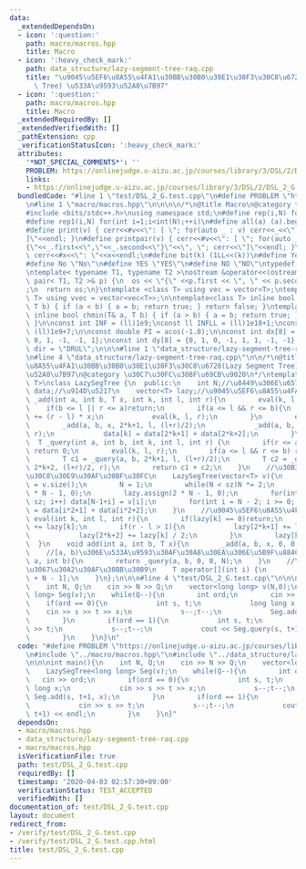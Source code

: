 ```yaml
---
data:
  _extendedDependsOn:
  - icon: ':question:'
    path: macro/macros.hpp
    title: Macro
  - icon: ':heavy_check_mark:'
    path: data_structure/lazy-segment-tree-raq.cpp
    title: "\u9045\u5EF6\u8A55\u4FA1\u30BB\u30B0\u30E1\u30F3\u30C8\u6728(Lazy Segment\
      \ Tree) \u533A\u9593\u52A0\u7B97"
  - icon: ':question:'
    path: macro/macros.hpp
    title: Macro
  _extendedRequiredBy: []
  _extendedVerifiedWith: []
  _pathExtension: cpp
  _verificationStatusIcon: ':heavy_check_mark:'
  attributes:
    '*NOT_SPECIAL_COMMENTS*': ''
    PROBLEM: https://onlinejudge.u-aizu.ac.jp/courses/library/3/DSL/2/DSL_2_G
    links:
    - https://onlinejudge.u-aizu.ac.jp/courses/library/3/DSL/2/DSL_2_G
  bundledCode: "#line 1 \"test/DSL_2_G.test.cpp\"\n#define PROBLEM \"https://onlinejudge.u-aizu.ac.jp/courses/library/3/DSL/2/DSL_2_G\"\
    \n#line 1 \"macro/macros.hpp\"\n\n\n\n/*\n@title Macro\n@category template\n*/\n\
    #include <bits/stdc++.h>\nusing namespace std;\n#define rep(i,N) for(int i=0;i<int(N);++i)\n\
    #define rep1(i,N) for(int i=1;i<int(N);++i)\n#define all(a) (a).begin(),(a).end()\n\
    #define print(v) { cerr<<#v<<\": [ \"; for(auto _ : v) cerr<<_<<\", \"; cerr<<\"\
    ]\"<<endl; }\n#define printpair(v) { cerr<<#v<<\": [ \"; for(auto _ : v) cerr<<\"\
    {\"<<_.first<<\",\"<<_.second<<\"}\"<<\", \"; cerr<<\"]\"<<endl; }\n#define dump(x)\
    \ cerr<<#x<<\": \"<<x<<endl;\n#define bit(k) (1LL<<(k))\n#define Yes \"Yes\"\n\
    #define No \"No\"\n#define YES \"YES\"\n#define NO \"NO\"\ntypedef long long ll;\n\
    \ntemplate< typename T1, typename T2 >\nostream &operator<<(ostream &os, const\
    \ pair< T1, T2 >& p) {\n  os << \"{\" <<p.first << \", \" << p.second << \"}\"\
    ;\n  return os;\n}\ntemplate <class T> using vec = vector<T>;\ntemplate <class\
    \ T> using vvec = vector<vec<T>>;\n\ntemplate<class T> inline bool chmax(T& a,\
    \ T b) { if (a < b) { a = b; return true; } return false; }\ntemplate<class T>\
    \ inline bool chmin(T& a, T b) { if (a > b) { a = b; return true; } return false;\
    \ }\n\nconst int INF = (ll)1e9;\nconst ll INFLL = (ll)1e18+1;\nconst ll MOD =\
    \ (ll)1e9+7;\n\nconst double PI = acos(-1.0);\n\nconst int dx[8] = {1, 0, -1,\
    \ 0, 1, -1, -1, 1};\nconst int dy[8] = {0, 1, 0, -1, 1, 1, -1, -1};\nconst string\
    \ dir = \"DRUL\";\n\n\n#line 1 \"data_structure/lazy-segment-tree-raq.cpp\"\n\n\
    \n#line 4 \"data_structure/lazy-segment-tree-raq.cpp\"\n\n/*\n@title \u9045\u5EF6\
    \u8A55\u4FA1\u30BB\u30B0\u30E1\u30F3\u30C8\u6728(Lazy Segment Tree) \u533A\u9593\
    \u52A0\u7B97\n@category \u30C7\u30FC\u30BF\u69CB\u9020\n*/\ntemplate<typename\
    \ T>\nclass LazySegTree {\n  public:\n    int N;//\u8449\u306E\u6570\n    vector<T>\
    \ data;//\u914D\u5217\n    vector<T> lazy;//\u9045\u5EF6\u8A55\u4FA1\n    void\
    \ _add(int a, int b, T x, int k, int l, int r){\n        eval(k, l, r);\n    \
    \    if(b <= l || r <= a)return;\n        if(a <= l && r <= b){\n            lazy[k]\
    \ += (r - l) * x;\n            eval(k, l, r);\n        }\n        else{\n    \
    \        _add(a, b, x, 2*k+1, l, (l+r)/2);\n            _add(a, b, x, 2*k+2, (l+r)/2,\
    \ r);\n            data[k] = data[2*k+1] + data[2*k+2];\n        }\n    }\n  \
    \  T _query(int a, int b, int k, int l, int r) {\n        if(r <= a || b <= l)\
    \ return 0;\n        eval(k, l, r);\n        if(a <= l && r <= b) return data[k];\n\
    \        T c1 = _query(a, b, 2*k+1, l, (l+r)/2);\n        T c2 = _query(a, b,\
    \ 2*k+2, (l+r)/2, r);\n        return c1 + c2;\n    }\n    //\u30B3\u30F3\u30B9\
    \u30C8\u30E9\u30AF\u30BF\u30FC\n    LazySegTree(vector<T> v){\n        int sz\
    \ = v.size();\n        N = 1;\n        while(N < sz)N *= 2;\n        data.assign(2\
    \ * N - 1, 0);\n        lazy.assign(2 * N - 1, 0);\n        for(int i = 0; i <\
    \ sz; i++) data[N-1+i] = v[i];\n        for(int i = N - 2; i >= 0; i--) data[i]\
    \ = data[i*2+1] + data[i*2+2];\n    }\n    //\u9045\u5EF6\u8A55\u4FA1\n    void\
    \ eval(int k, int l, int r){\n        if(lazy[k] == 0)return;\n        data[k]\
    \ += lazy[k];\n        if(r - l > 1){\n            lazy[2*k+1] += lazy[k] / 2;\n\
    \            lazy[2*k+2] += lazy[k] / 2;\n        }\n        lazy[k] = 0;\n  \
    \  }\n    void add(int a, int b, T x){\n        _add(a, b, x, 0, 0, N);\n    }\n\
    \    //[a, b)\u306E\u533A\u9593\u30AF\u30A8\u30EA\u306E\u5B9F\u884C\n    T query(int\
    \ a, int b){\n        return _query(a, b, 0, 0, N);\n    }\n    //\u6DFB\u5B57\
    \u3067\u30A2\u30AF\u30BB\u30B9\n    T operator[](int i) {\n        return data[i\
    \ + N - 1];\n    }\n};\n\n\n#line 4 \"test/DSL_2_G.test.cpp\"\n\n\nint main(){\n\
    \    int N, Q;\n    cin >> N >> Q;\n    vector<long long> v(N,0);\n    LazySegTree<long\
    \ long> Seg(v);\n    while(Q--){\n        int ord;\n        cin >> ord;\n    \
    \    if(ord == 0){\n            int s, t;\n            long long x;\n        \
    \    cin >> s >> t >> x;\n            s--;t--;\n            Seg.add(s, t+1, x);\n\
    \        }\n        if(ord == 1){\n            int s, t;\n            cin >> s\
    \ >> t;\n            s--;t--;\n            cout << Seg.query(s, t+1) << endl;\n\
    \        }\n    }\n}\n"
  code: "#define PROBLEM \"https://onlinejudge.u-aizu.ac.jp/courses/library/3/DSL/2/DSL_2_G\"\
    \n#include \"../macro/macros.hpp\"\n#include \"../data_structure/lazy-segment-tree-raq.cpp\"\
    \n\n\nint main(){\n    int N, Q;\n    cin >> N >> Q;\n    vector<long long> v(N,0);\n\
    \    LazySegTree<long long> Seg(v);\n    while(Q--){\n        int ord;\n     \
    \   cin >> ord;\n        if(ord == 0){\n            int s, t;\n            long\
    \ long x;\n            cin >> s >> t >> x;\n            s--;t--;\n           \
    \ Seg.add(s, t+1, x);\n        }\n        if(ord == 1){\n            int s, t;\n\
    \            cin >> s >> t;\n            s--;t--;\n            cout << Seg.query(s,\
    \ t+1) << endl;\n        }\n    }\n}"
  dependsOn:
  - macro/macros.hpp
  - data_structure/lazy-segment-tree-raq.cpp
  - macro/macros.hpp
  isVerificationFile: true
  path: test/DSL_2_G.test.cpp
  requiredBy: []
  timestamp: '2020-04-03 02:57:30+09:00'
  verificationStatus: TEST_ACCEPTED
  verifiedWith: []
documentation_of: test/DSL_2_G.test.cpp
layout: document
redirect_from:
- /verify/test/DSL_2_G.test.cpp
- /verify/test/DSL_2_G.test.cpp.html
title: test/DSL_2_G.test.cpp
---
```

